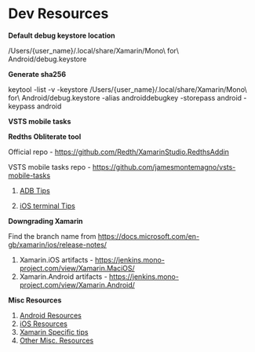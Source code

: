 
# Dev Resources

**Default debug keystore location**

/Users/{user_name}/.local/share/Xamarin/Mono\ for\ Android/debug.keystore

**Generate sha256**

keytool -list -v -keystore /Users/{user_name}/.local/share/Xamarin/Mono\ for\ Android/debug.keystore -alias androiddebugkey -storepass android -keypass android

**VSTS mobile tasks**

**Redths Obliterate tool**

Official repo - <https://github.com/Redth/XamarinStudio.RedthsAddin>

VSTS mobile tasks repo - <https://github.com/jamesmontemagno/vsts-mobile-tasks>

1. [ADB Tips](AdbTips.md)

2. [iOS terminal Tips](iOSTips.md)

**Downgrading Xamarin**

Find the branch name from <https://docs.microsoft.com/en-gb/xamarin/ios/release-notes/>
1. Xamarin.iOS artifacts - <https://jenkins.mono-project.com/view/Xamarin.MaciOS/>
2. Xamarin.Android artifacts - <https://jenkins.mono-project.com/view/Xamarin.Android/>

**Misc Resources**
1. [Android Resources](AndroidTuts.md)
1. [iOS Resources](iOsTuts.md)
1. [Xamarin Specific tips](CrossPlatform.md)
1. [Other Misc. Resources](OtherTuts.md)
